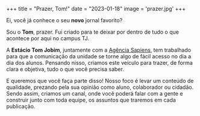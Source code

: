 +++
title = "Prazer, Tom!"
date = "2023-01-18"
image = 'prazer.jpg'
+++

Ei, você já conhece o seu **novo** jornal favorito?

Sou o **Tom**, prazer. Fui criado para te deixar por dentro de tudo o que acontece por aqui no campus TJ.

A **Estácio Tom Jobim**, juntamente com a [Agência Sapiens](https://www.instagram.com/sapienstj), tem trabalhado para que a comunicação da unidade se torne algo de fácil acesso no dia a dia dos alunos. Pensando nisso, criamos este veículo para trazer, de forma clara e objetiva, tudo o que você precisa saber.

E queremos que você faça parte disso! Nosso foco é levar um conteúdo de qualidade, prezando pela sua opinião como aluno, colaborador ou cidadão. Sendo assim, criamos um canal, onde você poderá falar com a gente e construir junto com toda equipe, os assuntos que traremos em cada publicação.
